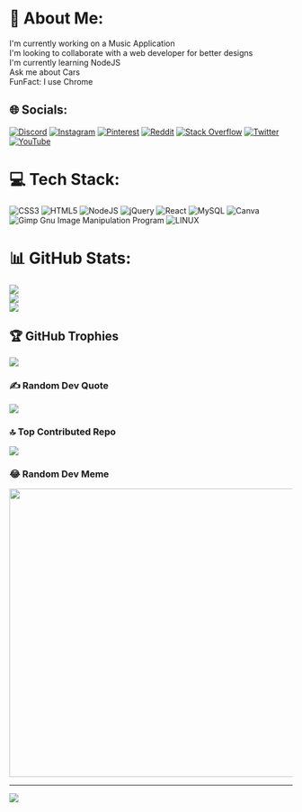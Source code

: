 # 💫 About Me:
I'm currently working on a Music Application<br>I'm looking to collaborate with a web developer for better designs<br>I'm currently learning NodeJS<br>Ask me about Cars<br>FunFact: I use Chrome


## 🌐 Socials:
[![Discord](https://img.shields.io/badge/Discord-%237289DA.svg?logo=discord&logoColor=white)](https://discord.gg/https://discord.com/invite/YWGy27S6uj) [![Instagram](https://img.shields.io/badge/Instagram-%23E4405F.svg?logo=Instagram&logoColor=white)](https://instagram.com/rishabhjn_13) [![Pinterest](https://img.shields.io/badge/Pinterest-%23E60023.svg?logo=Pinterest&logoColor=white)](https://pinterest.com/rishabhjms99) [![Reddit](https://img.shields.io/badge/Reddit-%23FF4500.svg?logo=Reddit&logoColor=white)](https://reddit.com/user/u/el_rishabh) [![Stack Overflow](https://img.shields.io/badge/-Stackoverflow-FE7A16?logo=stack-overflow&logoColor=white)](https://stackoverflow.com/users/21011196) [![Twitter](https://img.shields.io/badge/Twitter-%231DA1F2.svg?logo=Twitter&logoColor=white)](https://twitter.com/rishabhjms) [![YouTube](https://img.shields.io/badge/YouTube-%23FF0000.svg?logo=YouTube&logoColor=white)](https://youtube.com/@coffeeconverters) 

# 💻 Tech Stack:
![CSS3](https://img.shields.io/badge/css3-%231572B6.svg?style=for-the-badge&logo=css3&logoColor=white) ![HTML5](https://img.shields.io/badge/html5-%23E34F26.svg?style=for-the-badge&logo=html5&logoColor=white) ![NodeJS](https://img.shields.io/badge/node.js-6DA55F?style=for-the-badge&logo=node.js&logoColor=white) ![jQuery](https://img.shields.io/badge/jquery-%230769AD.svg?style=for-the-badge&logo=jquery&logoColor=white) ![React](https://img.shields.io/badge/react-%2320232a.svg?style=for-the-badge&logo=react&logoColor=%2361DAFB) ![MySQL](https://img.shields.io/badge/mysql-%2300f.svg?style=for-the-badge&logo=mysql&logoColor=white) ![Canva](https://img.shields.io/badge/Canva-%2300C4CC.svg?style=for-the-badge&logo=Canva&logoColor=white) ![Gimp Gnu Image Manipulation Program](https://img.shields.io/badge/Gimp-657D8B?style=for-the-badge&logo=gimp&logoColor=FFFFFF) ![LINUX](https://img.shields.io/badge/Linux-FCC624?style=for-the-badge&logo=linux&logoColor=black)
# 📊 GitHub Stats:
![](https://github-readme-stats.vercel.app/api?username=hanlaurens&theme=merko&hide_border=false&include_all_commits=true&count_private=true)<br/>
![](https://github-readme-streak-stats.herokuapp.com/?user=hanlaurens&theme=merko&hide_border=false)<br/>
![](https://github-readme-stats.vercel.app/api/top-langs/?username=hanlaurens&theme=merko&hide_border=false&include_all_commits=true&count_private=true&layout=compact)

## 🏆 GitHub Trophies
![](https://github-profile-trophy.vercel.app/?username=hanlaurens&theme=matrix&no-frame=true&no-bg=false&margin-w=4)

### ✍️ Random Dev Quote
![](https://quotes-github-readme.vercel.app/api?type=horizontal&theme=radical)

### 🔝 Top Contributed Repo
![](https://github-contributor-stats.vercel.app/api?username=hanlaurens&limit=5&theme=dark&combine_all_yearly_contributions=true)

### 😂 Random Dev Meme
<img src="https://rm.up.railway.app/" width="512px"/>

---
[![](https://visitcount.itsvg.in/api?id=hanlaurens&icon=0&color=0)](https://visitcount.itsvg.in)

<!-- Proudly created with GPRM ( https://gprm.itsvg.in ) -->